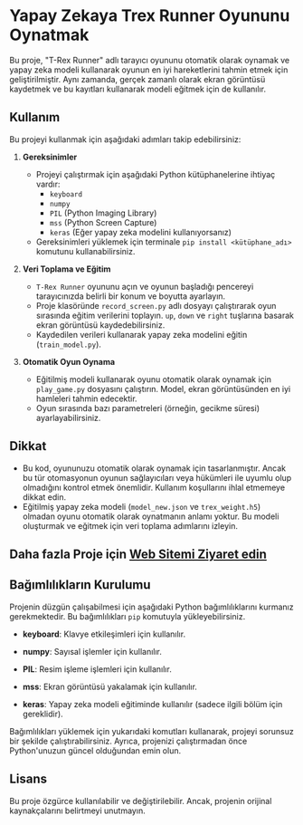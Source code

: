 
# Yapay Zekaya Trex Runner Oyununu Oynatmak

Bu proje, "T-Rex Runner" adlı tarayıcı oyununu otomatik olarak oynamak ve yapay zeka modeli kullanarak oyunun en iyi hareketlerini tahmin etmek için geliştirilmiştir. Aynı zamanda, gerçek zamanlı olarak ekran görüntüsü kaydetmek ve bu kayıtları kullanarak modeli eğitmek için de kullanılır.

## Kullanım

Bu projeyi kullanmak için aşağıdaki adımları takip edebilirsiniz:

1. **Gereksinimler**
   - Projeyi çalıştırmak için aşağıdaki Python kütüphanelerine ihtiyaç vardır:
     - `keyboard`
     - `numpy`
     - `PIL` (Python Imaging Library)
     - `mss` (Python Screen Capture)
     - `keras` (Eğer yapay zeka modelini kullanıyorsanız)
   - Gereksinimleri yüklemek için terminale `pip install <kütüphane_adı>` komutunu kullanabilirsiniz.

2. **Veri Toplama ve Eğitim**
   - `T-Rex Runner` oyununu açın ve oyunun başladığı pencereyi tarayıcınızda belirli bir konum ve boyutta ayarlayın.
   - Proje klasöründe `record_screen.py` adlı dosyayı çalıştırarak oyun sırasında eğitim verilerini toplayın. `up`, `down` ve `right` tuşlarına basarak ekran görüntüsü kaydedebilirsiniz.
   - Kaydedilen verileri kullanarak yapay zeka modelini eğitin (`train_model.py`).

3. **Otomatik Oyun Oynama**
   - Eğitilmiş modeli kullanarak oyunu otomatik olarak oynamak için `play_game.py` dosyasını çalıştırın. Model, ekran görüntüsünden en iyi hamleleri tahmin edecektir.
   - Oyun sırasında bazı parametreleri (örneğin, gecikme süresi) ayarlayabilirsiniz.

## Dikkat

- Bu kod, oyununuzu otomatik olarak oynamak için tasarlanmıştır. Ancak bu tür otomasyonun oyunun sağlayıcıları veya hükümleri ile uyumlu olup olmadığını kontrol etmek önemlidir. Kullanım koşullarını ihlal etmemeye dikkat edin.
- Eğitilmiş yapay zeka modeli (`model_new.json` ve `trex_weight.h5`) olmadan oyunu otomatik olarak oynatmanın anlamı yoktur. Bu modeli oluşturmak ve eğitmek için veri toplama adımlarını izleyin.

## Daha fazla Proje için [Web Sitemi Ziyaret edin](https://ayazaktas.netlify.app)


## Bağımlılıkların Kurulumu

Projenin düzgün çalışabilmesi için aşağıdaki Python bağımlılıklarını kurmanız gerekmektedir. Bu bağımlılıkları `pip` komutuyla yükleyebilirsiniz.

- **keyboard**: Klavye etkileşimleri için kullanılır.

- **numpy**: Sayısal işlemler için kullanılır.

- **PIL**: Resim işleme işlemleri için kullanılır.

- **mss**: Ekran görüntüsü yakalamak için kullanılır.

- **keras**: Yapay zeka modeli eğitiminde kullanılır (sadece ilgili bölüm için gereklidir).

Bağımlılıkları yüklemek için yukarıdaki komutları kullanarak, projeyi sorunsuz bir şekilde çalıştırabilirsiniz. Ayrıca, projenizi çalıştırmadan önce Python'unuzun güncel olduğundan emin olun.





## Lisans

Bu proje özgürce kullanılabilir ve değiştirilebilir. Ancak, projenin orijinal kaynakçalarını belirtmeyi unutmayın.

